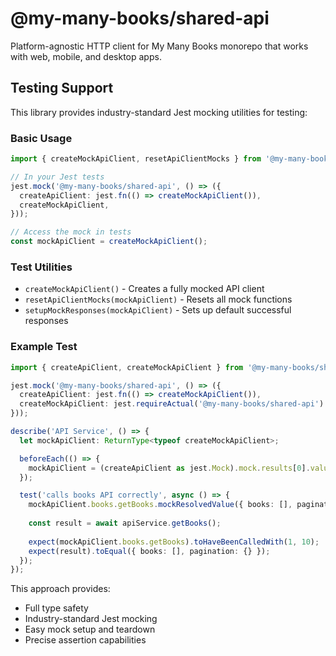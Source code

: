 # @my-many-books/shared-api

Platform-agnostic HTTP client for My Many Books monorepo that works with web, mobile, and desktop apps.

## Testing Support

This library provides industry-standard Jest mocking utilities for testing:

### Basic Usage

```typescript
import { createMockApiClient, resetApiClientMocks } from '@my-many-books/shared-api';

// In your Jest tests
jest.mock('@my-many-books/shared-api', () => ({
  createApiClient: jest.fn(() => createMockApiClient()),
  createMockApiClient,
}));

// Access the mock in tests
const mockApiClient = createMockApiClient();
```

### Test Utilities

- `createMockApiClient()` - Creates a fully mocked API client
- `resetApiClientMocks(mockApiClient)` - Resets all mock functions
- `setupMockResponses(mockApiClient)` - Sets up default successful responses

### Example Test

```typescript
import { createApiClient, createMockApiClient } from '@my-many-books/shared-api';

jest.mock('@my-many-books/shared-api', () => ({
  createApiClient: jest.fn(() => createMockApiClient()),
  createMockApiClient: jest.requireActual('@my-many-books/shared-api').createMockApiClient,
}));

describe('API Service', () => {
  let mockApiClient: ReturnType<typeof createMockApiClient>;

  beforeEach(() => {
    mockApiClient = (createApiClient as jest.Mock).mock.results[0].value;
  });

  test('calls books API correctly', async () => {
    mockApiClient.books.getBooks.mockResolvedValue({ books: [], pagination: {} });
    
    const result = await apiService.getBooks();
    
    expect(mockApiClient.books.getBooks).toHaveBeenCalledWith(1, 10);
    expect(result).toEqual({ books: [], pagination: {} });
  });
});
```

This approach provides:
- Full type safety
- Industry-standard Jest mocking
- Easy mock setup and teardown
- Precise assertion capabilities